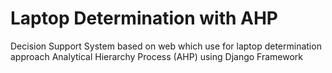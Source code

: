 # Laptop Determination with AHP
Decision Support System based on web which use for laptop determination approach Analytical Hierarchy Process (AHP) using Django Framework
